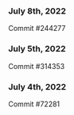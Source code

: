 ### July 8th, 2022

Commit #244277

### July 5th, 2022

Commit #314353


### July 4th, 2022

Commit #72281
